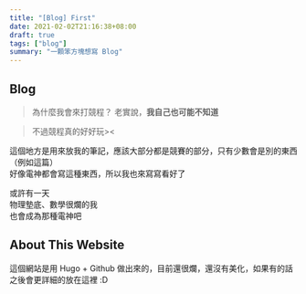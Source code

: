 ```yaml
---
title: "[Blog] First"
date: 2021-02-02T21:16:38+08:00
draft: true
tags: ["blog"]
summary: "一顆笨方塊想寫 Blog"
---
```

## Blog

> 為什麼我會來打競程？
> 老實說，**我自己也可能不知道**
  
> 不過競程真的好好玩><

這個地方是用來放我的筆記，應該大部分都是競賽的部分，只有少數會是別的東西（例如這篇）\
好像電神都會寫這種東西，所以我也來寫寫看好了



或許有一天\
物理墊底、數學很爛的我\
也會成為那種電神吧


## About This Website
這個網站是用 Hugo + Github 做出來的，目前還很爛，還沒有美化，如果有的話之後會更詳細的放在這裡 :D
